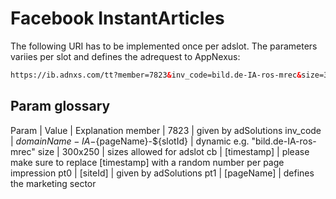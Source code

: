 # Facebook InstantArticles

The following URI has to be implemented once per adslot. The parameters variies per slot and defines the adrequest to AppNexus:

```html
https://ib.adnxs.com/tt?member=7823&inv_code=bild.de-IA-ros-mrec&size=300x250&cb=[timestamp]&pt0=[siteId]&pt1=[pageName]
```

## Param glossary

Param    | Value                                  | Explanation
member   | 7823                                   | given by adSolutions
inv_code | ${domainName}-IA-${pageName}-${slotId} | dynamic e.g. "bild.de-IA-ros-mrec" 
size     | 300x250                                | sizes allowed for adslot 
cb       | [timestamp]                            | please make sure to replace [timestamp] with a random number per page impression
pt0      | [siteId]                               | given by adSolutions
pt1      | [pageName]                             | defines the marketing sector
